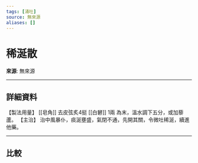 ```yaml
---
tags: [涌吐]
source: 無來源
aliases: []
---
```


# 稀涎散

**來源**: 無來源  

---

## 詳細資料
【製法用量】 [[皂角]] 去皮弦炙4挺 [[白礬]] 1兩
為末，溫水調下五分，或加藜蘆。
【主治】
治中風暴仆，痰涎壅盛，氣閉不通，先開其關，令微吐稀涎，續進他藥。

---

## 比較
